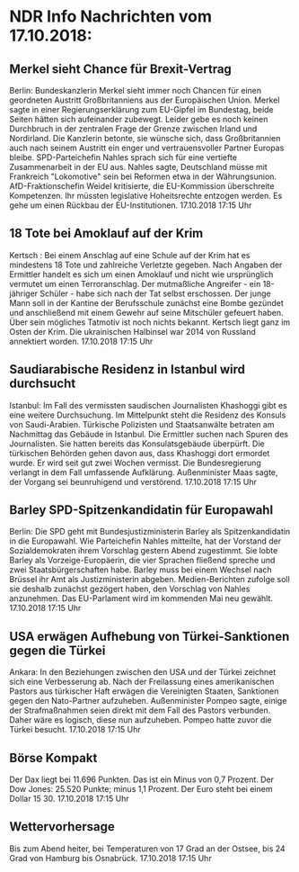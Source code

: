 # NDR Info Nachrichten vom 17.10.2018:


## Merkel sieht Chance für Brexit-Vertrag
Berlin: Bundeskanzlerin Merkel sieht immer noch Chancen für einen geordneten Austritt Großbritanniens aus der Europäischen Union. Merkel sagte in einer Regierungserklärung zum EU-Gipfel im Bundestag, beide Seiten hätten sich aufeinander zubewegt. Leider gebe es noch keinen Durchbruch in der zentralen Frage der Grenze zwischen Irland und Nordirland. Die Kanzlerin betonte, sie wünsche sich, dass Großbritannien auch nach seinem Austritt ein enger und vertrauensvoller Partner Europas bleibe. SPD-Parteichefin Nahles sprach sich für eine vertiefte Zusammenarbeit in der EU aus. Nahles sagte, Deutschland müsse mit Frankreich "Lokomotive" sein bei Reformen etwa in der Währungsunion. AfD-Fraktionschefin Weidel kritisierte, die EU-Kommission überschreite Kompetenzen. Ihr müssten legislative Hoheitsrechte entzogen werden. Es gehe um einen Rückbau der EU-Institutionen. 17.10.2018 17:15 Uhr 

## 18 Tote bei Amoklauf auf der Krim
Kertsch : Bei einem Anschlag auf eine Schule auf der Krim hat es mindestens 18 Tote und zahlreiche Verletzte gegeben. Nach Angaben der Ermittler handelt es sich um einen Amoklauf und nicht wie ursprünglich vermutet um einen Terroranschlag. Der mutmaßliche Angreifer - ein 18-jähriger Schüler - habe sich nach der Tat selbst erschossen. Der junge Mann soll in der Kantine der Berufsschule zunächst eine Bombe gezündet und anschließend mit einem Gewehr auf seine Mitschüler gefeuert haben. Über sein mögliches Tatmotiv ist noch nichts bekannt. Kertsch liegt ganz im Osten der Krim. Die ukrainischen Halbinsel war 2014 von Russland annektiert worden. 17.10.2018 17:15 Uhr 

## Saudiarabische Residenz in Istanbul wird durchsucht
Istanbul: Im Fall des vermissten saudischen Journalisten Khashoggi gibt es eine weitere Durchsuchung. Im Mittelpunkt steht die Residenz des Konsuls von Saudi-Arabien. Türkische Polizisten und Staatsanwälte betraten am Nachmittag das Gebäude in Istanbul. Die Ermittler suchen nach Spuren des Journalisten. Sie hatten bereits das Konsulatsgebäude überpürft. Die türkischen Behörden gehen davon aus, dass Khashoggi dort ermordet wurde. Er wird seit gut zwei Wochen vermisst. Die Bundesregierung verlangt in dem Fall umfassende Aufklärung. Außenminister Maas sagte, der Vorgang sei beunruhigend und verstörend. 17.10.2018 17:15 Uhr 

## Barley SPD-Spitzenkandidatin für Europawahl
Berlin: Die SPD geht mit Bundesjustizministerin Barley als Spitzenkandidatin in die Europawahl. Wie Parteichefin Nahles mitteilte, hat der Vorstand der Sozialdemokraten ihrem Vorschlag gestern Abend zugestimmt. Sie lobte Barley als Vorzeige-Europäerin, die vier Sprachen fließend spreche und zwei Staatsbürgerschaften habe. Barley muss bei einem Wechsel nach Brüssel ihr Amt als Justizministerin abgeben. Medien-Berichten zufolge soll sie deshalb zunächst gezögert haben, den Vorschlag von Nahles anzunehmen. Das EU-Parlament wird im kommenden Mai neu gewählt. 17.10.2018 17:15 Uhr 

## USA erwägen  Aufhebung von Türkei-Sanktionen gegen die Türkei
Ankara: In den Beziehungen zwischen den USA und der Türkei zeichnet sich eine Verbesserung ab. Nach der Freilassung eines amerikanischen Pastors aus türkischer Haft erwägen die Vereinigten Staaten, Sanktionen gegen den Nato-Partner aufzuheben. Außenminister Pompeo sagte, einige der Strafmaßnahmen seien direkt mit dem Fall des Pastors verbunden. Daher wäre es logisch, diese nun aufzuheben. Pompeo hatte zuvor die Türkei besucht. 17.10.2018 17:15 Uhr 

## Börse Kompakt
Der Dax liegt bei 11.696 Punkten. Das ist ein Minus von 0,7 Prozent. Der Dow Jones: 25.520 Punkte; minus 1,1   Prozent. Der Euro steht bei einem Dollar 15 30. 17.10.2018 17:15 Uhr 

## Wettervorhersage
Bis zum Abend heiter, bei Temperaturen von 17 Grad an der Ostsee, bis 24 Grad von Hamburg bis  Osnabrück. 17.10.2018 17:15 Uhr 
